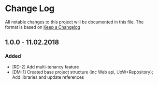 # Change Log

All notable changes to this project will be documented in this file.
The format is based on [Keep a Changelog](http://keepachangelog.com/)

## 1.0.0 - 11.02.2018

### Added

- [RD-2] Add multi-tenancy feature
- [DM-1] Created base project structure (inc Web api, UoW+Repository); Add libraries and update references
